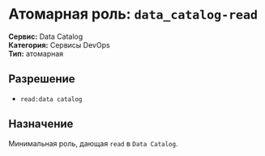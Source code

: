 # Атомарная роль: `data_catalog-read`

**Сервис:** Data Catalog  
**Категория:** Сервисы DevOps  
**Тип:** атомарная

## Разрешение
- `read:data catalog`

## Назначение
Минимальная роль, дающая `read` в `Data Catalog`.
